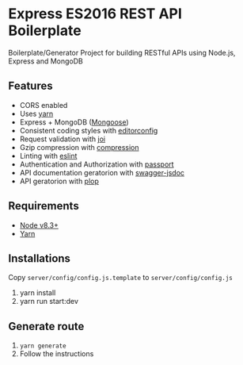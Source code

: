 # Express ES2016 REST API Boilerplate
Boilerplate/Generator Project for building RESTful APIs using Node.js, Express and MongoDB

## Features
 - CORS enabled
 - Uses [yarn](https://yarnpkg.com)
 - Express + MongoDB ([Mongoose](http://mongoosejs.com/))
 - Consistent coding styles with [editorconfig](http://editorconfig.org)
 - Request validation with [joi](https://github.com/hapijs/joi)
 - Gzip compression with [compression](https://github.com/expressjs/compression)
 - Linting with [eslint](http://eslint.org)
 - Authentication and Authorization with [passport](http://passportjs.org)
 - API documentation geratorion with [swagger-jsdoc](https://github.com/Surnet/swagger-jsdoc)
 - API geratorion with [plop](https://github.com/amwmedia/plop/)

## Requirements

 - [Node v8.3+](https://nodejs.org/en/download/current/)
 - [Yarn](https://yarnpkg.com/en/docs/install)

## Installations

Copy `server/config/config.js.template` to `server/config/config.js`

1. yarn install
2. yarn run start:dev

## Generate route
1. `yarn generate`
2. Follow the instructions

